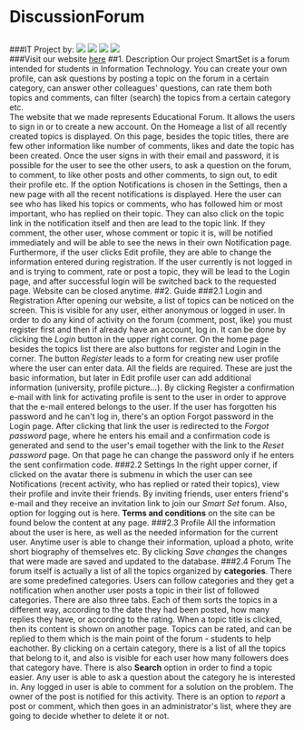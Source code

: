# DiscussionForum
##
###IT Project by:
[![](https://avatars1.githubusercontent.com/u/8987819?v=3&s=150)](https://github.com/DajanaS "Dajana Stojchevska") [![](https://avatars1.githubusercontent.com/u/17936312?v=3&s=150)](https://github.com/frosinastojanovska "Frosina Stojanovska") [![](https://avatars0.githubusercontent.com/u/18115441?v=3&s=150)](https://github.com/mtodosovska "Marija Todosovska") [![](https://avatars2.githubusercontent.com/u/17935792?v=3&s=150)](https://github.com/ViktorijaV "Viktorija Velinovska") <br />
###Visit our website [here](http://smart-set.azurewebsites.net/)
##1. Description
Our project SmartSet is a forum intended for students in Information Technology. You can create your own profile, can ask questions by posting a topic on the forum in a certain category, can answer other colleagues' questions, can rate them both topics and comments, can filter (search) the topics from a certain category etc. <br />
The website that we made represents Educational Forum. It allows the users to sign in or to create a new account. On the Homeage a list of all recently created topics is displayed. On this page, besides the topic titles, there are few other information like number of comments, likes and date the topic has been created. Once the user signs in with their email and password, it is possible for the user to see the other users, to ask a question on the forum, to comment, to like other posts and other comments, to sign out, to edit their profile etc. If the option Notifications is chosen in the Settings, then a new page with all the recent notifications is displayed. Here the user can see who has liked his topics or comments, who has followed him or most important, who has replied on their topic. They can also click on the topic link in the notification itself and then are lead to the topic link. If they comment, the other user, whose comment or topic it is, will be notified immediately and will be able to see the news in their own Notification page. Furthermore, if the user clicks Edit profile, they are able to change the information entered during registration. If the user currently is not logged in and is trying to comment, rate or post a topic, they will be lead to the Login page, and after successful login will be switched  back to the requested page. Website can be closed anytime.
##2. Guide
###2.1 Login and Registration
After opening our website, a list of topics can be noticed on the screen. This is visible for any user, either anonymous or logged in user. In order to do any kind of activity on the forum (comment, post, like) you must register first and then if already have an account, log in. It can be done by clicking the *Login* button in the upper right corner. 
On the home page besides the topics list there are also buttons for register and Login in the corner. The button *Register* leads to a form for creating new user profile where the user can enter data. All the fields are required. These are just the basic information, but later in Edit profile user can add additional information (university, profile picture...). By clicking Register a confirmation e-mail with link for activating profile is sent to the user in order to approve that the e-mail entered belongs to the user.
If the user has forgotten his password and he can't log in, there's an option Forgot password in the Login page. After clicking that link the user is redirected to the *Forgot password* page, where he enters his email and a confirmation code is generated and send to the user's email together with the link to the *Reset password* page. On that page he can change the password only if he enters the sent confirmation code.
###2.2 Settings
In the right upper corner, if clicked on the avatar there is submenu in which the user can see Notifications (recent activity, who has replied or rated their topics), view their profile and invite their friends. By inviting friends, user enters friend's e-mail and they receive an invitation link to join our *Smart Set* forum. Also, option for logging out is here. **Terms and conditions** on the site can be found below the content at any page.
###2.3 Profile
All the information about the user is here, as well as the needed information for the current user. Anytime user is able to change their information, upload a photo, write short biography of themselves etc. 
By clicking *Save changes* the changes that were made are saved and updated to the database.
###2.4 Forum
The forum itself is actually a list of all the topics organized by **categories**. There are some predefined categories. Users can follow categories and they get a notification when another user posts a topic in their list of followed categories. There are also three tabs. Each of them sorts the topics in a different way, according to the date they had been posted, how many replies they have, or according to the rating. When a topic title is clicked, then its content is shown on another page. Topics can be rated, and can be replied to them which is the main point of the forum - students to help eachother. By clicking on a certain category, there is a list of all the topics that belong to it, and also is visible for each user how many followers does that category have.
There is also **Search** option in order to find a topic easier.
Any user is able to ask a question about the category he is interested in. Any logged in user is able to comment for a solution on the problem. The owner of the post is notified for this activity. There is an option to *report* a post or comment, which then goes in an administrator's list, where they are going to decide whether to delete it or not.
